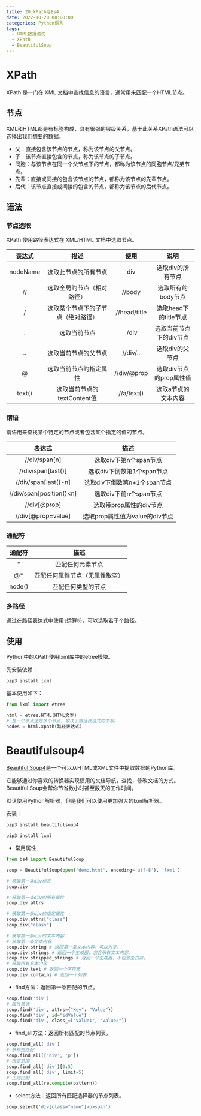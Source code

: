 ```yaml
---
title: 20.XPath与Bs4
date: 2022-10-20 00:00:00
categories: Python语言
tags: 
  - HTML数据清洗
  - XPath
  - BeautifulSoup
---
```


# XPath

XPath 是一门在 XML 文档中查找信息的语言，通常用来匹配一个HTML节点。

## 节点

XML和HTML都是有标签构成，具有很强的层级关系，基于此关系XPath语法可以选择出我们想要的数据。

* 父：直接包含该节点的节点，称为该节点的父节点。
* 子：该节点直接包含的节点，称为该节点的子节点。
* 同胞：与该节点在同一个父节点下的节点，都称为该节点的同胞节点/兄弟节点。
* 先辈：直接或间接的包含该节点的节点，都称为该节点的先辈节点。
* 后代：该节点直接或间接的包含的节点，都称为该节点的后代节点。

## 语法

### 节点选取

XPath 使用路径表达式在 XML/HTML 文档中选取节点。

| 表达式   | 描述                            | 使用                | 说明                            |
| :------: | :-----------------------------: | :-----------------: | :-----------------------------: |
| nodeName | 选取此节点的所有节点          | div                 | 选取div的所有节点           |
| //       | 选取全局的节点（相对路径）    | //body              | 选取所有的body节点              |
| /        | 选取某个节点下的子节点（绝对路径）    | //head/title      | 选取head下的title节点           |
| .        | 选取当前节点 | ./div               | 选取当前节点下的div节点         |
| .. | 选取当前节点的父节点 | //div/.. | 选取div的父节点 |
| @        | 选取当前节点的指定属性         | //div/@prop | 选取div节点的prop属性值 |
| text() | 选取当前节点的textContent值 | //a/text() | 选取a节点的文本内容 |

### 谓语

谓语用来查找某个特定的节点或者包含某个指定的值的节点。

|          表达式          |              描述              |
| :----------------------: | :----------------------------: |
|      //div/span[n]       |     选取div下第n个span节点     |
|    //div/span[last()]    |   选取div下倒数第1个span节点   |
|   //div/span[last()-n]   |  选取div下倒数第n+1个span节点  |
| //div/span[position()<n] |     选取div下前n个span节点     |
|       //div[@prop]       |    选取带prop属性的div节点     |
|    //div[@prop=value]    | 选取prop属性值为value的div节点 |

### 通配符

| 通配符 |              描述              |
| :----: | :----------------------------: |
|   *    |        匹配任何元素节点        |
|   @*   | 匹配任何属性节点（无属性取空） |
| node() |       匹配任何类型的节点       |

### 多路径

通过在路径表达式中使用`|`运算符，可以选取若干个路径。

## 使用

Python中的XPath使用lxml库中的etree模块。

先安装依赖：

```bash
pip3 install lxml
```

基本使用如下：

```python
from lxml import etree

html = etree.HTML(HTML文本)
# 是一个节点还是多个节点，取决于路径表达式的书写。
nodes = html.xpath(路径表达式)
```

# Beautifulsoup4

[Beautiful Soup4](http://www.crummy.com/software/BeautifulSoup/)是一个可以从HTML或XML文件中提取数据的Python库。

它能够通过你喜欢的转换器实现惯用的文档导航，查找，修改文档的方式。Beautiful Soup会帮你节省数小时甚至数天的工作时间。

默认使用Python解析器，但是我们可以使用更加强大的lxml解析器。

安装：

```bash
pip3 install beautifulsoup4

pip3 install lxml
```

* 常用属性

```python
from bs4 import BeautifulSoup

soup = BeautifulSoup(open('demo.html', encoding='utf-8'), 'lxml')

# 获取第一条div标签
soup.div

# 获取第一条div的所有属性
soup.div.attrs

# 获取第一条div的指定属性
soup.div.attrs["class"]
soup.div["class"]

# 获取第一条div的文本内容
# 获取第一条文本内容
soup.div.string # 返回第一条文本内容，可以为空。
soup.div.strings # 返回一个生成器，包含所有文本内容。
soup.div.stripped_strings # 返回一个生成器，不包含空白符。
# 获取所有文本内容
soup.div.text # 返回一个字符串
soup.div.contains # 返回一个列表
```

* find方法：返回第一条匹配的节点。

```python
soup.find('div')
# 属性筛选
soup.find('div', attrs={"Key": "Value"})
soup.find('div', id="idValue")
soup.find('div', class_=["Value1", "Value2"])
```

* find_all方法：返回所有匹配的节点列表。

```python
soup.find_all('div')
# 多标签匹配
soup.find_all(['div', 'p'])
# 指定范围
soup.find_all('div')[0:5]
soup.find_all('div', limit=5)
# 正则匹配
soup.find_all(re.compile(pattern))
```

* select方法：返回所有匹配选择器的节点列表。

```python
soup.select('div[class="name"]>p>span')
```

